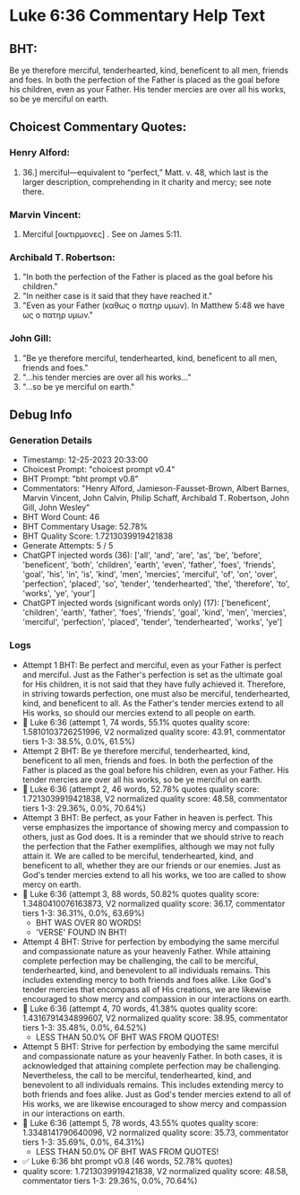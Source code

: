 # Luke 6:36 Commentary Help Text

## BHT:
Be ye therefore merciful, tenderhearted, kind, beneficent to all men, friends and foes. In both the perfection of the Father is placed as the goal before his children, even as your Father. His tender mercies are over all his works, so be ye merciful on earth.

## Choicest Commentary Quotes:
### Henry Alford:
1.  36.] merciful—equivalent to “perfect,” Matt. v. 48, which last is the larger description, comprehending in it charity and mercy; see note there.

### Marvin Vincent:
1. Merciful [οικτιρμονες] . See on James 5:11.


### Archibald T. Robertson:
1. "In both the perfection of the Father is placed as the goal before his children."
2. "In neither case is it said that they have reached it."
3. "Even as your Father (καθως ο πατηρ υμων). In Matthew 5:48 we have ως ο πατηρ υμων."

### John Gill:
1. "Be ye therefore merciful, tenderhearted, kind, beneficent to all men, friends and foes."
2. "...his tender mercies are over all his works..."
3. "...so be ye merciful on earth."


## Debug Info
### Generation Details
- Timestamp: 12-25-2023 20:33:00
- Choicest Prompt: "choicest prompt v0.4"
- BHT Prompt: "bht prompt v0.8"
- Commentators: "Henry Alford, Jamieson-Fausset-Brown, Albert Barnes, Marvin Vincent, John Calvin, Philip Schaff, Archibald T. Robertson, John Gill, John Wesley"
- BHT Word Count: 46
- BHT Commentary Usage: 52.78%
- BHT Quality Score: 1.7213039919421838
- Generate Attempts: 5 / 5
- ChatGPT injected words (36):
	['all', 'and', 'are', 'as', 'be', 'before', 'beneficent', 'both', 'children', 'earth', 'even', 'father', 'foes', 'friends', 'goal', 'his', 'in', 'is', 'kind', 'men', 'mercies', 'merciful', 'of', 'on', 'over', 'perfection', 'placed', 'so', 'tender', 'tenderhearted', 'the', 'therefore', 'to', 'works', 'ye', 'your']
- ChatGPT injected words (significant words only) (17):
	['beneficent', 'children', 'earth', 'father', 'foes', 'friends', 'goal', 'kind', 'men', 'mercies', 'merciful', 'perfection', 'placed', 'tender', 'tenderhearted', 'works', 'ye']

### Logs
- Attempt 1 BHT: Be perfect and merciful, even as your Father is perfect and merciful. Just as the Father's perfection is set as the ultimate goal for His children, it is not said that they have fully achieved it. Therefore, in striving towards perfection, one must also be merciful, tenderhearted, kind, and beneficent to all. As the Father's tender mercies extend to all His works, so should our mercies extend to all people on earth.
- 🔄 Luke 6:36 (attempt 1, 74 words, 55.1% quotes quality score: 1.5810103726251996, V2 normalized quality score: 43.91, commentator tiers 1-3: 38.5%, 0.0%, 61.5%)
- Attempt 2 BHT: Be ye therefore merciful, tenderhearted, kind, beneficent to all men, friends and foes. In both the perfection of the Father is placed as the goal before his children, even as your Father. His tender mercies are over all his works, so be ye merciful on earth.
- 🔄 Luke 6:36 (attempt 2, 46 words, 52.78% quotes quality score: 1.7213039919421838, V2 normalized quality score: 48.58, commentator tiers 1-3: 29.36%, 0.0%, 70.64%)
- Attempt 3 BHT: Be perfect, as your Father in heaven is perfect. This verse emphasizes the importance of showing mercy and compassion to others, just as God does. It is a reminder that we should strive to reach the perfection that the Father exemplifies, although we may not fully attain it. We are called to be merciful, tenderhearted, kind, and beneficent to all, whether they are our friends or our enemies. Just as God's tender mercies extend to all his works, we too are called to show mercy on earth.
- 🔄 Luke 6:36 (attempt 3, 88 words, 50.82% quotes quality score: 1.3480410076163873, V2 normalized quality score: 36.17, commentator tiers 1-3: 36.31%, 0.0%, 63.69%) 
	- BHT WAS OVER 80 WORDS! 
	- 'VERSE' FOUND IN BHT!
- Attempt 4 BHT: Strive for perfection by embodying the same merciful and compassionate nature as your heavenly Father. While attaining complete perfection may be challenging, the call to be merciful, tenderhearted, kind, and benevolent to all individuals remains. This includes extending mercy to both friends and foes alike. Like God's tender mercies that encompass all of His creations, we are likewise encouraged to show mercy and compassion in our interactions on earth.
- 🔄 Luke 6:36 (attempt 4, 70 words, 41.38% quotes quality score: 1.4316791434899607, V2 normalized quality score: 38.95, commentator tiers 1-3: 35.48%, 0.0%, 64.52%) 
	- LESS THAN 50.0% OF BHT WAS FROM QUOTES!
- Attempt 5 BHT: Strive for perfection by embodying the same merciful and compassionate nature as your heavenly Father. In both cases, it is acknowledged that attaining complete perfection may be challenging. Nevertheless, the call to be merciful, tenderhearted, kind, and benevolent to all individuals remains. This includes extending mercy to both friends and foes alike. Just as God's tender mercies extend to all of His works, we are likewise encouraged to show mercy and compassion in our interactions on earth.
- 🔄 Luke 6:36 (attempt 5, 78 words, 43.55% quotes quality score: 1.3348141790640096, V2 normalized quality score: 35.73, commentator tiers 1-3: 35.69%, 0.0%, 64.31%) 
	- LESS THAN 50.0% OF BHT WAS FROM QUOTES!
- ✅ Luke 6:36 bht prompt v0.8 (46 words, 52.78% quotes)
- quality score: 1.7213039919421838, V2 normalized quality score: 48.58, commentator tiers 1-3: 29.36%, 0.0%, 70.64%)